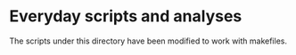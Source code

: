# Everyday scripts and analyses
The scripts under this directory have been modified to work with makefiles.
